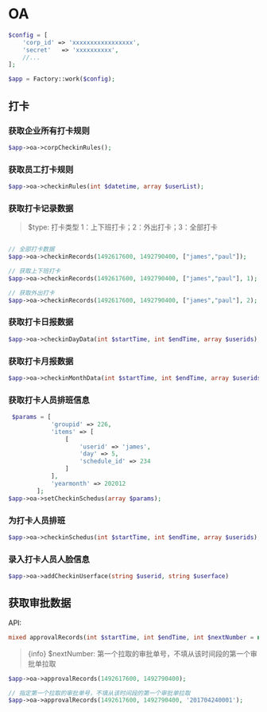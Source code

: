 # OA

```php
$config = [
    'corp_id' => 'xxxxxxxxxxxxxxxxx',
    'secret'   => 'xxxxxxxxxx',
    //...
];

$app = Factory::work($config);
```

## 打卡

### 获取企业所有打卡规则

```php
$app->oa->corpCheckinRules();
```

### 获取员工打卡规则

```php
$app->oa->checkinRules(int $datetime, array $userList);
```

### 获取打卡记录数据

> $type: 打卡类型 1：上下班打卡；2：外出打卡；3：全部打卡

```php

// 全部打卡数据
$app->oa->checkinRecords(1492617600, 1492790400, ["james","paul"]);

// 获取上下班打卡
$app->oa->checkinRecords(1492617600, 1492790400, ["james","paul"], 1);

// 获取外出打卡
$app->oa->checkinRecords(1492617600, 1492790400, ["james","paul"], 2);

```

### 获取打卡日报数据

```php
$app->oa->checkinDayData(int $startTime, int $endTime, array $userids);
```

### 获取打卡月报数据

```php
$app->oa->checkinMonthData(int $startTime, int $endTime, array $userids);
```

### 获取打卡人员排班信息

```php
 $params = [
            'groupid' => 226,
            'items' => [
                [
                    'userid' => 'james',
                    'day' => 5,
                    'schedule_id' => 234
                ]
            ],
            'yearmonth' => 202012
        ];
$app->oa->setCheckinSchedus(array $params);
```

### 为打卡人员排班

```php
$app->oa->checkinSchedus(int $startTime, int $endTime, array $userids);
```

### 录入打卡人员人脸信息

```php
$app->oa->addCheckinUserface(string $userid, string $userface)
```


## 获取审批数据

API:

```php
mixed approvalRecords(int $startTime, int $endTime, int $nextNumber = null)
```

>  {info} $nextNumber: 第一个拉取的审批单号，不填从该时间段的第一个审批单拉取

```php
$app->oa->approvalRecords(1492617600, 1492790400);

// 指定第一个拉取的审批单号，不填从该时间段的第一个审批单拉取
$app->oa->approvalRecords(1492617600, 1492790400, '201704240001');
```
